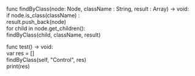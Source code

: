 func findByClass(node: Node, className : String, result : Array) -> void:   
  if node.is_class(className) :   
    result.push_back(node)    
  for child in node.get_children():   
    findByClass(child, className, result)     


func test() -> void:    
  var res = []    
  findByClass(self, "Control", res)   
  print(res)     
